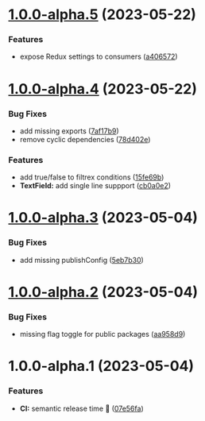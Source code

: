 # [1.0.0-alpha.5](https://github.com/osuresearch/ripple/compare/v1.0.0-alpha.4...v1.0.0-alpha.5) (2023-05-22)


### Features

* expose Redux settings to consumers ([a406572](https://github.com/osuresearch/ripple/commit/a406572d86e2866fd6a16965564eb33eeafce49c))

# [1.0.0-alpha.4](https://github.com/osuresearch/ripple/compare/v1.0.0-alpha.3...v1.0.0-alpha.4) (2023-05-22)


### Bug Fixes

* add missing exports ([7af17b9](https://github.com/osuresearch/ripple/commit/7af17b9d30bee5b61a5c75194c205e7459392ce0))
* remove cyclic dependencies ([78d402e](https://github.com/osuresearch/ripple/commit/78d402e47f992c0259fc1691a146d4215b3c549a))


### Features

* add true/false to filtrex conditions ([15fe69b](https://github.com/osuresearch/ripple/commit/15fe69bdae1efbaa8c000f54c73bfb989809f6cd))
* **TextField:** add single line suppport ([cb0a0e2](https://github.com/osuresearch/ripple/commit/cb0a0e2ba64c51b886a6f84ed62203048f4dfa7d))

# [1.0.0-alpha.3](https://github.com/osuresearch/ripple/compare/v1.0.0-alpha.2...v1.0.0-alpha.3) (2023-05-04)


### Bug Fixes

* add missing publishConfig ([5eb7b30](https://github.com/osuresearch/ripple/commit/5eb7b307849ad9142d5b283fd692f1668f88e633))

# [1.0.0-alpha.2](https://github.com/osuresearch/ripple/compare/v1.0.0-alpha.1...v1.0.0-alpha.2) (2023-05-04)


### Bug Fixes

* missing flag toggle for public packages ([aa958d9](https://github.com/osuresearch/ripple/commit/aa958d95670f13c640372144c49bd0d909114aa8))

# 1.0.0-alpha.1 (2023-05-04)


### Features

* **CI:** semantic release time :rocket: ([07e56fa](https://github.com/osuresearch/ripple/commit/07e56fa55a312261ba55bc88acaf344844725b01))
